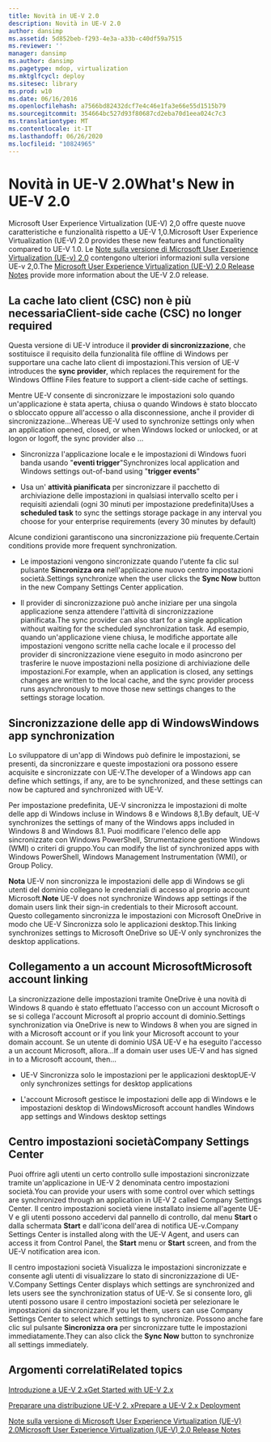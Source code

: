 ```yaml
---
title: Novità in UE-V 2.0
description: Novità in UE-V 2.0
author: dansimp
ms.assetid: 5d852beb-f293-4e3a-a33b-c40df59a7515
ms.reviewer: ''
manager: dansimp
ms.author: dansimp
ms.pagetype: mdop, virtualization
ms.mktglfcycl: deploy
ms.sitesec: library
ms.prod: w10
ms.date: 06/16/2016
ms.openlocfilehash: a7566bd82432dcf7e4c46e1fa3e66e55d1515b79
ms.sourcegitcommit: 354664bc527d93f80687cd2eba70d1eea024c7c3
ms.translationtype: MT
ms.contentlocale: it-IT
ms.lasthandoff: 06/26/2020
ms.locfileid: "10824965"
---
```

# <span data-ttu-id="b0d95-103">Novità in UE-V 2.0</span><span class="sxs-lookup"><span data-stu-id="b0d95-103">What's New in UE-V 2.0</span></span>


<span data-ttu-id="b0d95-104">Microsoft User Experience Virtualization (UE-V) 2,0 offre queste nuove caratteristiche e funzionalità rispetto a UE-V 1,0.</span><span class="sxs-lookup"><span data-stu-id="b0d95-104">Microsoft User Experience Virtualization (UE-V) 2.0 provides these new features and functionality compared to UE-V 1.0.</span></span> <span data-ttu-id="b0d95-105">Le [Note sulla versione di Microsoft User Experience Virtualization (UE-v) 2,0](microsoft-user-experience-virtualization--ue-v--20-release-notesuevv2.md) contengono ulteriori informazioni sulla versione UE-v 2,0.</span><span class="sxs-lookup"><span data-stu-id="b0d95-105">The [Microsoft User Experience Virtualization (UE-V) 2.0 Release Notes](microsoft-user-experience-virtualization--ue-v--20-release-notesuevv2.md) provide more information about the UE-V 2.0 release.</span></span>

## <span data-ttu-id="b0d95-106">La cache lato client (CSC) non è più necessaria</span><span class="sxs-lookup"><span data-stu-id="b0d95-106">Client-side cache (CSC) no longer required</span></span>


<span data-ttu-id="b0d95-107">Questa versione di UE-V introduce il **provider di sincronizzazione**, che sostituisce il requisito della funzionalità file offline di Windows per supportare una cache lato client di impostazioni.</span><span class="sxs-lookup"><span data-stu-id="b0d95-107">This version of UE-V introduces the **sync provider**, which replaces the requirement for the Windows Offline Files feature to support a client-side cache of settings.</span></span>

<span data-ttu-id="b0d95-108">Mentre UE-V consente di sincronizzare le impostazioni solo quando un'applicazione è stata aperta, chiusa o quando Windows è stato bloccato o sbloccato oppure all'accesso o alla disconnessione, anche il provider di sincronizzazione...</span><span class="sxs-lookup"><span data-stu-id="b0d95-108">Whereas UE-V used to synchronize settings only when an application opened, closed, or when Windows locked or unlocked, or at logon or logoff, the sync provider also …</span></span>

-   <span data-ttu-id="b0d95-109">Sincronizza l'applicazione locale e le impostazioni di Windows fuori banda usando "**eventi trigger**"</span><span class="sxs-lookup"><span data-stu-id="b0d95-109">Synchronizes local application and Windows settings out-of-band using "**trigger events**"</span></span>

-   <span data-ttu-id="b0d95-110">Usa un' **attività pianificata** per sincronizzare il pacchetto di archiviazione delle impostazioni in qualsiasi intervallo scelto per i requisiti aziendali (ogni 30 minuti per impostazione predefinita)</span><span class="sxs-lookup"><span data-stu-id="b0d95-110">Uses a **scheduled task** to sync the settings storage package in any interval you choose for your enterprise requirements (every 30 minutes by default)</span></span>

<span data-ttu-id="b0d95-111">Alcune condizioni garantiscono una sincronizzazione più frequente.</span><span class="sxs-lookup"><span data-stu-id="b0d95-111">Certain conditions provide more frequent synchronization.</span></span>

-   <span data-ttu-id="b0d95-112">Le impostazioni vengono sincronizzate quando l'utente fa clic sul pulsante **Sincronizza ora** nell'applicazione nuovo centro impostazioni società.</span><span class="sxs-lookup"><span data-stu-id="b0d95-112">Settings synchronize when the user clicks the **Sync Now** button in the new Company Settings Center application.</span></span>

-   <span data-ttu-id="b0d95-113">Il provider di sincronizzazione può anche iniziare per una singola applicazione senza attendere l'attività di sincronizzazione pianificata.</span><span class="sxs-lookup"><span data-stu-id="b0d95-113">The sync provider can also start for a single application without waiting for the scheduled synchronization task.</span></span> <span data-ttu-id="b0d95-114">Ad esempio, quando un'applicazione viene chiusa, le modifiche apportate alle impostazioni vengono scritte nella cache locale e il processo del provider di sincronizzazione viene eseguito in modo asincrono per trasferire le nuove impostazioni nella posizione di archiviazione delle impostazioni.</span><span class="sxs-lookup"><span data-stu-id="b0d95-114">For example, when an application is closed, any settings changes are written to the local cache, and the sync provider process runs asynchronously to move those new settings changes to the settings storage location.</span></span>

## <span data-ttu-id="b0d95-115">Sincronizzazione delle app di Windows</span><span class="sxs-lookup"><span data-stu-id="b0d95-115">Windows app synchronization</span></span>


<span data-ttu-id="b0d95-116">Lo sviluppatore di un'app di Windows può definire le impostazioni, se presenti, da sincronizzare e queste impostazioni ora possono essere acquisite e sincronizzate con UE-V.</span><span class="sxs-lookup"><span data-stu-id="b0d95-116">The developer of a Windows app can define which settings, if any, are to be synchronized, and these settings can now be captured and synchronized with UE-V.</span></span>

<span data-ttu-id="b0d95-117">Per impostazione predefinita, UE-V sincronizza le impostazioni di molte delle app di Windows incluse in Windows 8 e Windows 8,1.</span><span class="sxs-lookup"><span data-stu-id="b0d95-117">By default, UE-V synchronizes the settings of many of the Windows apps included in Windows 8 and Windows 8.1.</span></span> <span data-ttu-id="b0d95-118">Puoi modificare l'elenco delle app sincronizzate con Windows PowerShell, Strumentazione gestione Windows (WMI) o criteri di gruppo.</span><span class="sxs-lookup"><span data-stu-id="b0d95-118">You can modify the list of synchronized apps with Windows PowerShell, Windows Management Instrumentation (WMI), or Group Policy.</span></span>

<span data-ttu-id="b0d95-119">**Nota**  UE-V non sincronizza le impostazioni delle app di Windows se gli utenti del dominio collegano le credenziali di accesso al proprio account Microsoft.</span><span class="sxs-lookup"><span data-stu-id="b0d95-119">**Note** UE-V does not synchronize Windows app settings if the domain users link their sign-in credentials to their Microsoft account.</span></span> <span data-ttu-id="b0d95-120">Questo collegamento sincronizza le impostazioni con Microsoft OneDrive in modo che UE-V Sincronizza solo le applicazioni desktop.</span><span class="sxs-lookup"><span data-stu-id="b0d95-120">This linking synchronizes settings to Microsoft OneDrive so UE-V only synchronizes the desktop applications.</span></span>

 

## <span data-ttu-id="b0d95-121">Collegamento a un account Microsoft</span><span class="sxs-lookup"><span data-stu-id="b0d95-121">Microsoft account linking</span></span>


<span data-ttu-id="b0d95-122">La sincronizzazione delle impostazioni tramite OneDrive è una novità di Windows 8 quando è stato effettuato l'accesso con un account Microsoft o se si collega l'account Microsoft al proprio account di dominio.</span><span class="sxs-lookup"><span data-stu-id="b0d95-122">Settings synchronization via OneDrive is new to Windows 8 when you are signed in with a Microsoft account or if you link your Microsoft account to your domain account.</span></span> <span data-ttu-id="b0d95-123">Se un utente di dominio USA UE-V e ha eseguito l'accesso a un account Microsoft, allora...</span><span class="sxs-lookup"><span data-stu-id="b0d95-123">If a domain user uses UE-V and has signed in to a Microsoft account, then…</span></span>

-   <span data-ttu-id="b0d95-124">UE-V Sincronizza solo le impostazioni per le applicazioni desktop</span><span class="sxs-lookup"><span data-stu-id="b0d95-124">UE-V only synchronizes settings for desktop applications</span></span>

-   <span data-ttu-id="b0d95-125">L'account Microsoft gestisce le impostazioni delle app di Windows e le impostazioni desktop di Windows</span><span class="sxs-lookup"><span data-stu-id="b0d95-125">Microsoft account handles Windows app settings and Windows desktop settings</span></span>

## <span data-ttu-id="b0d95-126">Centro impostazioni società</span><span class="sxs-lookup"><span data-stu-id="b0d95-126">Company Settings Center</span></span>


<span data-ttu-id="b0d95-127">Puoi offrire agli utenti un certo controllo sulle impostazioni sincronizzate tramite un'applicazione in UE-V 2 denominata centro impostazioni società.</span><span class="sxs-lookup"><span data-stu-id="b0d95-127">You can provide your users with some control over which settings are synchronized through an application in UE-V 2 called Company Settings Center.</span></span> <span data-ttu-id="b0d95-128">Il centro impostazioni società viene installato insieme all'agente UE-V e gli utenti possono accedervi dal pannello di controllo, dal menu **Start** o dalla schermata **Start** e dall'icona dell'area di notifica UE-v.</span><span class="sxs-lookup"><span data-stu-id="b0d95-128">Company Settings Center is installed along with the UE-V Agent, and users can access it from Control Panel, the **Start** menu or **Start** screen, and from the UE-V notification area icon.</span></span>

<span data-ttu-id="b0d95-129">Il centro impostazioni società Visualizza le impostazioni sincronizzate e consente agli utenti di visualizzare lo stato di sincronizzazione di UE-V.</span><span class="sxs-lookup"><span data-stu-id="b0d95-129">Company Settings Center displays which settings are synchronized and lets users see the synchronization status of UE-V.</span></span> <span data-ttu-id="b0d95-130">Se si consente loro, gli utenti possono usare il centro impostazioni società per selezionare le impostazioni da sincronizzare.</span><span class="sxs-lookup"><span data-stu-id="b0d95-130">If you let them, users can use Company Settings Center to select which settings to synchronize.</span></span> <span data-ttu-id="b0d95-131">Possono anche fare clic sul pulsante **Sincronizza ora** per sincronizzare tutte le impostazioni immediatamente.</span><span class="sxs-lookup"><span data-stu-id="b0d95-131">They can also click the **Sync Now** button to synchronize all settings immediately.</span></span>






## <span data-ttu-id="b0d95-132">Argomenti correlati</span><span class="sxs-lookup"><span data-stu-id="b0d95-132">Related topics</span></span>


[<span data-ttu-id="b0d95-133">Introduzione a UE-V 2.x</span><span class="sxs-lookup"><span data-stu-id="b0d95-133">Get Started with UE-V 2.x</span></span>](get-started-with-ue-v-2x-new-uevv2.md)

[<span data-ttu-id="b0d95-134">Preparare una distribuzione UE-V 2. x</span><span class="sxs-lookup"><span data-stu-id="b0d95-134">Prepare a UE-V 2.x Deployment</span></span>](prepare-a-ue-v-2x-deployment-new-uevv2.md)

[<span data-ttu-id="b0d95-135">Note sulla versione di Microsoft User Experience Virtualization (UE-V) 2.0</span><span class="sxs-lookup"><span data-stu-id="b0d95-135">Microsoft User Experience Virtualization (UE-V) 2.0 Release Notes</span></span>](microsoft-user-experience-virtualization--ue-v--20-release-notesuevv2.md)

 

 





